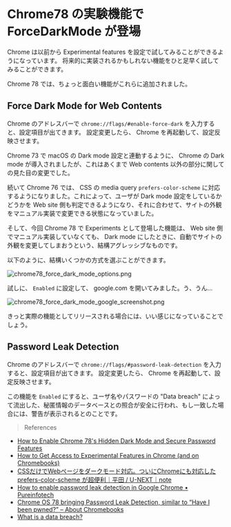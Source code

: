 # Chrome78 の実験機能で ForceDarkMode が登場

Chrome は以前から Experimental features を設定で試してみることができるようになっています。
将来的に実装されるかもしれない機能をひと足早く試してみることができます。

Chrome 78 では、ちょっと面白い機能がこれらに追加されました。


## Force Dark Mode for Web Contents

Chrome のアドレスバーで `chrome://flags/#enable-force-dark` を入力すると、設定項目が出てきます。
設定変更したら、 Chrome を再起動して、設定反映させます。

Chrome 73 で macOS の Dark mode 設定と連動するように、 Chrome の Dark mode が導入されましたが、これはあくまで Web contents 以外の部分に関しての見た目の変更でした。

続いて Chrome 76 では、 CSS の media query `prefers-color-scheme` に対応するようになりました。これによって、ユーザが Dark mode 設定をしているかどうかを Web site 側も判定できるようになり、それに合わせて、サイトの外観をマニュアル実装で変更できる状態になっていました。

そして、今回 Chrome 78 で Experiments として登場した機能は、 Web site 側でマニュアル実装していなくても、 Dark mode にしたときに、自動でサイトの外観を変更してしまおうという、結構アグレッシブなものです。

以下のように、結構いくつかの方式を選ぶことができます。

![chrome78_force_dark_mode_options.png](https://files.tearoom6.biz/cc750a0e-b6bc-4a49-ba1f-482437bfe180.png)

試しに、 `Enabled` に設定して、 google.com を開いてみました。う、うん...

![chrome78_force_dark_mode_google_screenshot.png](https://files.tearoom6.biz/5a2d7bbc-a24e-4e57-bd92-ac1c87855fd9.png)

きっと実際の機能としてリリースされる場合には、いい感じになっていることでしょう。


## Password Leak Detection

Chrome のアドレスバーで `chrome://flags/#password-leak-detection` を入力すると、設定項目が出てきます。
設定変更したら、 Chrome を再起動して、設定反映させます。

この機能を `Enabled` にすると、ユーザ名やパスワードの "Data breach" によって流出した、秘匿情報のデータベースとの照合が安全に行われ、もし一致した場合には、警告が表示されるとのことです。

> References

- [How to Enable Chrome 78's Hidden Dark Mode and Secure Password Features](https://lifehacker.com/1839357304)
- [How to Get Access to Experimental Features in Chrome (and on Chromebooks)](https://www.howtogeek.com/179070/how-to-get-access-to-experimental-features-on-your-chromebook-or-just-in-chrome/)
- [CSSだけでWebページをダークモード対応。ついにChromeにも対応した prefers-color-scheme が超便利｜平田 / U-NEXT｜note](https://note.mu/psephopaiktes/n/n878424784a1b)
- [How to enable password leak detection in Google Chrome • Pureinfotech](https://pureinfotech.com/enable-password-leak-detection-google-chrome/)
- [Chrome OS 78 bringing Password Leak Detection, similar to “Have I been pwned?” – About Chromebooks](https://www.aboutchromebooks.com/news/chrome-os-78-bringing-password-leak-detection-similar-to-have-i-been-pwned/)
- [What is a data breach?](https://us.norton.com/internetsecurity-privacy-data-breaches-what-you-need-to-know.html)
